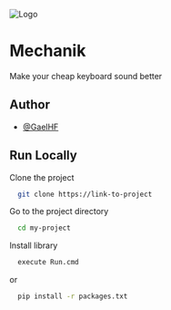 
![Logo](https://github.com/GaelHF/Mechanik/blob/main/assets/icon.ico?raw=true)
# Mechanik

Make your cheap keyboard sound better


## Author

- [@GaelHF](https://www.github.com/GaelHF)


## Run Locally

Clone the project

```bash
  git clone https://link-to-project
```

Go to the project directory

```bash
  cd my-project
```

Install library

```bash
  execute Run.cmd
```

or

```bash
  pip install -r packages.txt
```
